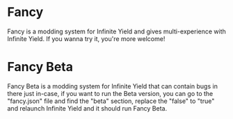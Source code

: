 # Fancy

Fancy is a modding system for Infinite Yield and gives multi-experience with Infinite Yield. If you wanna try it, you're more welcome!

# Fancy Beta

Fancy Beta is a modding system for Infinite Yield that can contain bugs in there just in-case, if you want to run the Beta version, you can go to the "fancy.json" file and find the "beta" section, replace the "false" to "true" and relaunch Infinite Yield and it should run Fancy Beta.
